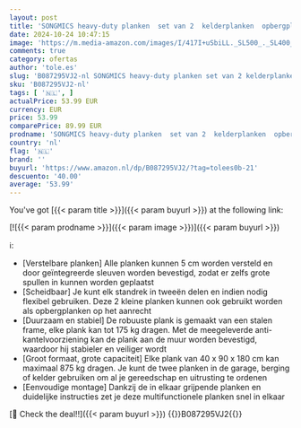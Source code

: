 ```yaml
---
layout: post
title: 'SONGMICS heavy-duty planken  set van 2  kelderplanken  opbergplanken  40 x 90 x 180 cm  planken met stalen frame  elk belastbaar tot 875 kg  5 verstelbare planken  zilver GLR040E02'
date: 2024-10-24 10:47:15
image: 'https://m.media-amazon.com/images/I/417I+uSbiLL._SL500_._SL400_.jpg'
comments: true
category: ofertas
author: 'tole.es'
slug: 'B087295VJ2-nl SONGMICS heavy-duty planken set van 2 kelderplanken...'
sku: 'B087295VJ2-nl'
tags: [ '🇳🇱', ]
actualPrice: 53.99 EUR
currency: EUR
price: 53.99
comparePrice: 89.99 EUR
prodname: 'SONGMICS heavy-duty planken  set van 2  kelderplanken  opbergplanken  40 x 90 x 180 cm  planken met stalen frame  elk belastbaar tot 875 kg  5 verstelbare planken  zilver GLR040E02'
country: 'nl'
flag: '🇳🇱'
brand: ''
buyurl: 'https://www.amazon.nl/dp/B087295VJ2/?tag=tolees0b-21'
descuento: '40.00'
average: '53.99'
---
```


You've got [{{< param title >}}]({{< param buyurl >}}) at the following link:

[![{{< param prodname >}}]({{< param image >}})]({{< param buyurl >}})

ℹ️:

- [Verstelbare planken] Alle planken kunnen 5 cm worden versteld en door geïntegreerde sleuven worden bevestigd, zodat er zelfs grote spullen in kunnen worden geplaatst
- [Scheidbaar] Je kunt elk standrek in tweeën delen en indien nodig flexibel gebruiken. Deze 2 kleine planken kunnen ook gebruikt worden als opbergplanken op het aanrecht
- [Duurzaam en stabiel] De robuuste plank is gemaakt van een stalen frame, elke plank kan tot 175 kg dragen. Met de meegeleverde anti-kantelvoorziening kan de plank aan de muur worden bevestigd, waardoor hij stabieler en veiliger wordt
- [Groot formaat, grote capaciteit] Elke plank van 40 x 90 x 180 cm kan maximaal 875 kg dragen. Je kunt de twee planken in de garage, berging of kelder gebruiken om al je gereedschap en uitrusting te ordenen
- [Eenvoudige montage] Dankzij de in elkaar grijpende planken en duidelijke instructies zet je deze multifunctionele planken snel in elkaar

[🛒 Check the deal!!]({{< param buyurl >}})
{{<world>}}B087295VJ2{{</world>}}
